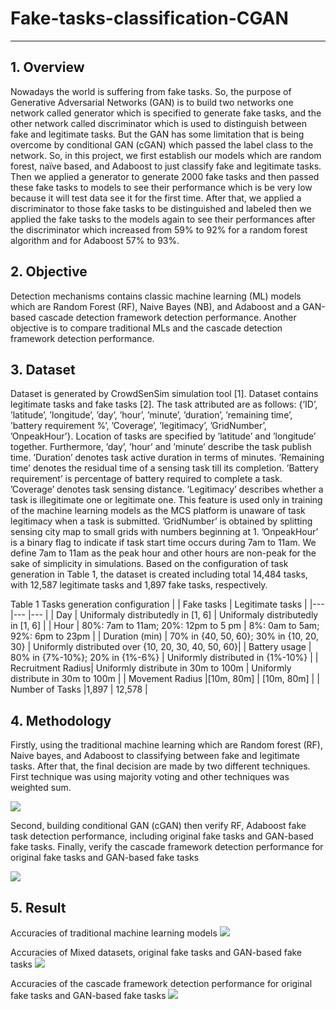# **Fake-tasks-classification-CGAN**
***
## 1.	Overview
Nowadays the world is suffering from fake tasks. So, the purpose of Generative Adversarial Networks (GAN) is to build two networks one network called generator which is specified to generate fake tasks, and the other network called discriminator which is used to distinguish between fake and legitimate tasks. But the GAN has some limitation that is being overcome by conditional GAN (cGAN) which passed the label class to the network. So, in this project, we first establish our models which are random forest, naïve based, and Adaboost to just classify fake and legitimate tasks. Then we applied a generator to generate 2000 fake tasks and then passed these fake tasks to models to see their performance which is be very low because it will test data see it for the first time. After that, we applied a discriminator to those fake tasks to be distinguished and labeled then we applied the fake tasks to the models again to see their performances after the discriminator which increased from 59% to 92% for a random forest algorithm and for Adaboost 57% to 93%.

## 2. Objective
Detection mechanisms contains classic machine learning (ML) models which are Random Forest (RF), Naive Bayes (NB), and Adaboost and a GAN-based cascade detection framework detection performance. Another objective is to compare traditional MLs and the cascade detection framework detection performance.

## 3.	Dataset
Dataset is generated by CrowdSenSim simulation tool [1]. Dataset contains legitimate tasks and fake tasks [2]. The task attributed are as follows: {’ID’, ’latitude’, ’longitude’, ’day’, ’hour’, ’minute’, ’duration’, ’remaining time’, ’battery requirement %’, ’Coverage’, ’legitimacy’, ’GridNumber’, ’OnpeakHour’}. Location of tasks are specified by ’latitude’ and ’longitude’ together. Furthermore, ’day’, ’hour’ and ’minute’ describe the task publish time. ’Duration’ denotes task active duration in terms of minutes. ’Remaining time’ denotes the residual time of a sensing task till its completion. ’Battery requirement’ is percentage of battery required to complete a task. ’Coverage’ denotes task sensing distance. ’Legitimacy’ describes whether a task is illegitimate one or legitimate one. This feature is used only in training of the machine learning models as the MCS platform is unaware of task legitimacy when a task is submitted. ’GridNumber’ is obtained by splitting sensing city map to small grids with numbers beginning at 1. ’OnpeakHour’ is a binary flag to indicate if task start time occurs during 7am to 11am. We define 7am to 11am as the peak hour and other hours are non-peak for the sake of simplicity in simulations. Based on the configuration of task generation in Table 1, the dataset is created including total 14,484 tasks, with 12,587 legitimate tasks and 1,897 fake tasks, respectively.

Table 1 Tasks generation configuration
|                   | Fake tasks                                | Legitimate tasks                                   |
|---                |---                                        |---                                                 |
| Day               | Uniformaly distributedly in [1, 6]        | Uniformaly distributedly in [1, 6]                 |
| Hour              | 80%: 7am to 11am; 20%: 12pm to 5 pm       | 8%: 0am to 5am; 92%: 6pm to 23pm                   |
| Duration (min)    | 70% in {40, 50, 60}; 30% in {10, 20, 30}  | Uniformly distributed over {10, 20, 30, 40, 50, 60}|
| Battery usage     | 80% in {7%-10%}; 20% in {1%-6%}           | Uniformly distributed in {1%-10%}                  |
| Recruitment Radius| Uniformly distribute in 30m to 100m       | Uniformly distribute in 30m to 100m                |
| Movement Radius   |[10m, 80m]                                 | [10m, 80m]                                         |
| Number of Tasks   |1,897                                      | 12,578                                             |

## 4. Methodology
Firstly, using the traditional machine learning which are Random forest (RF), Naive bayes, and Adaboost to classifying between fake and legitimate tasks. After that, the final decision are made by two different techniques. First technique was using majority voting and other techniques was weighted sum. 

![](https://github.com/TokaMamdoh/Fake-tasks-classification-CGAN/blob/ef34e353e19897874423bb3dcaeab0cf3a2e4024/images/Aggregator%20framework.PNG)

Second, building conditional GAN (cGAN) then verify RF, Adaboost fake task detection performance, including original fake tasks and GAN-based fake tasks. Finally, verify the cascade framework detection performance for original fake tasks and GAN-based fake tasks

![](https://github.com/TokaMamdoh/Fake-tasks-classification-CGAN/blob/d94cc587cfb049fda72a89e9457a1574430e1a80/images/cascade%20framework.PNG)

## 5. Result 
Accuracies of traditional machine learning models
![](https://github.com/TokaMamdoh/Fake-tasks-classification-CGAN/blob/4468e5b299b8c66b458d7dc028e8c9080a50daa4/images/Traditional%20machine%20learning.PNG)

Accuracies of Mixed datasets, original fake tasks and GAN-based fake tasks
![](https://github.com/TokaMamdoh/Fake-tasks-classification-CGAN/blob/4468e5b299b8c66b458d7dc028e8c9080a50daa4/images/Mixed%20dataset%20result.PNG)

Accuracies of the cascade framework detection performance for original fake tasks and GAN-based fake tasks
![](https://github.com/TokaMamdoh/Fake-tasks-classification-CGAN/blob/4468e5b299b8c66b458d7dc028e8c9080a50daa4/images/cascade%20result.PNG)
